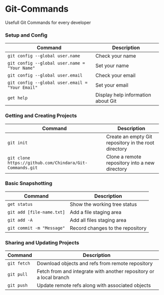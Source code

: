 # Git-Commands
Usefull Git Commands for every developer

### Setup and Config
| Command | Description |
| ------- | ----------- |
| `git config --global user.name`  | Check your name |
| `git config --global user.name = "Your Name"`  | Set your name |
| `git config --global user.email`  | Check your email |
| `git config --global user.email = "Your Email"`  | Set your email |
| `get help` | Display help information about Git |


### Getting and Creating Projects
| Command | Description |
| ------- | ----------- |
| `git init` | Create an empty Git repository in the root directory |
| `git clone https://github.com/Chindara/Git-Commands.git` | Clone a remote repository into a new directory |

### Basic Snapshotting
| Command | Description |
| ------- | ----------- |
| `get status` | Show the working tree status |
| `git add [file-name.txt]` | Add a file staging area |
| `git add -A` | Add all files staging area |
| `git commit -m "Message"` | Record changes to the repository |

### Sharing and Updating Projects
| Command | Description |
| ------- | ----------- |
| `git fetch` | Download objects and refs from remote repository |
| `git pull` | Fetch from and integrate with another repository or a local branch |
| `git push`| Update remote refs along with associated objects |

